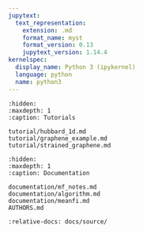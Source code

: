 ```yaml
---
jupytext:
  text_representation:
    extension: .md
    format_name: myst
    format_version: 0.13
    jupytext_version: 1.14.4
kernelspec:
  display_name: Python 3 (ipykernel)
  language: python
  name: python3
---
```


```{toctree}
:hidden:
:maxdepth: 1
:caption: Tutorials

tutorial/hubbard_1d.md
tutorial/graphene_example.md
tutorial/strained_graphene.md
```

```{toctree}
:hidden:
:maxdepth: 1
:caption: Documentation

documentation/mf_notes.md
documentation/algorithm.md
documentation/meanfi.md
AUTHORS.md
```

```{include} ../../README.md
:relative-docs: docs/source/
```
